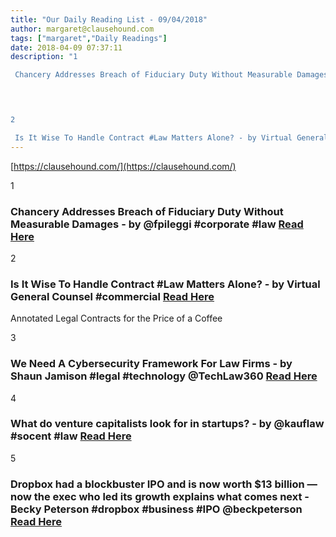 ```yaml
---
title: "Our Daily Reading List - 09/04/2018"
author: margaret@clausehound.com
tags: ["margaret","Daily Readings"]
date: 2018-04-09 07:37:11
description: "1

 Chancery Addresses Breach of Fiduciary Duty Without Measurable Damages - by @fpileggi #corporate #law Read Here

 


2

 Is It Wise To Handle Contract #Law Matters Alone? - by Virtual General C..."
---
```


[https://clausehound.com/](https://clausehound.com/)

1

###  Chancery Addresses Breach of Fiduciary Duty Without Measurable Damages - by @fpileggi #corporate #law [Read Here](https://www.delawarelitigation.com/2018/03/articles/chancery-court-updates/chancery-addresses-breach-of-fiduciary-duty-without-measurable-damages/)

 

2

###  Is It Wise To Handle Contract #Law Matters Alone? - by Virtual General Counsel #commercial [Read Here](https://www.virtualgeneralcounselllc.com/blog/2018/03/is-it-wise-to-handle-contract-law-matters-alone.shtml)

Annotated Legal Contracts
for the Price of a Coffee

3

###  We Need A Cybersecurity Framework For Law Firms - by Shaun Jamison #legal #technology @TechLaw360 [Read Here](https://www.law360.com/technology/articles/1025586/we-need-a-cybersecurity-framework-for-law-firms)

 

4

###  What do venture capitalists look for in startups? - by @kauflaw #socent #law [Read Here](https://www.kauflaw.net/blog/2018/03/what-do-venture-capitalists-look-for-in-startups.shtml)

 

5

###  Dropbox had a blockbuster IPO and is now worth $13 billion — now the exec who led its growth explains what comes next - Becky Peterson #dropbox #business #IPO @beckpeterson [Read Here](http://www.businessinsider.com/dropbox-ipo-coo-dennis-woodside-interview-2018-3)

 